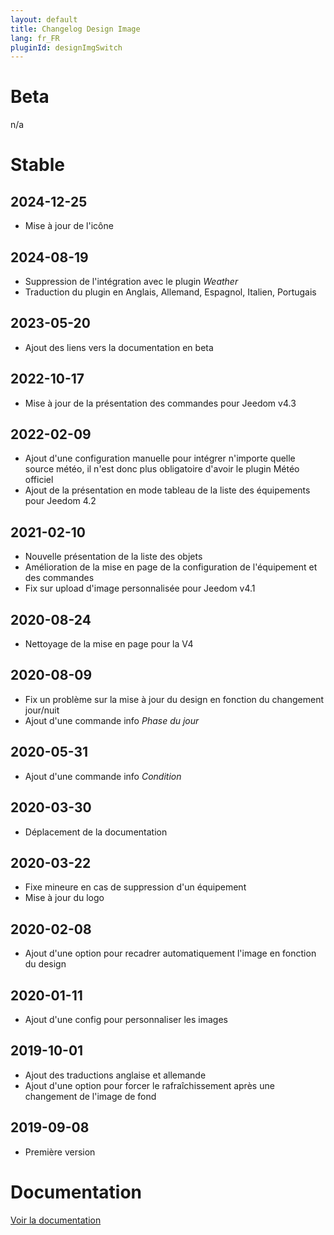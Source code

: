 ```yaml
---
layout: default
title: Changelog Design Image
lang: fr_FR
pluginId: designImgSwitch
---
```


# Beta

n/a

# Stable

## 2024-12-25

- Mise à jour de l'icône

## 2024-08-19

- Suppression de l'intégration avec le plugin *Weather*
- Traduction du plugin en Anglais, Allemand, Espagnol, Italien, Portugais

## 2023-05-20

- Ajout des liens vers la documentation en beta

## 2022-10-17

- Mise à jour de la présentation des commandes pour Jeedom v4.3

## 2022-02-09

- Ajout d'une configuration manuelle pour intégrer n'importe quelle source météo, il n'est donc plus obligatoire d'avoir le plugin Météo officiel
- Ajout de la présentation en mode tableau de la liste des équipements pour Jeedom 4.2

## 2021-02-10

- Nouvelle présentation de la liste des objets
- Amélioration de la mise en page de la configuration de l'équipement et des commandes
- Fix sur upload d'image personnalisée pour Jeedom v4.1

## 2020-08-24

- Nettoyage de la mise en page pour la V4

## 2020-08-09

- Fix un problème sur la mise à jour du design en fonction du changement jour/nuit
- Ajout d'une commande info *Phase du jour*

## 2020-05-31

- Ajout d'une commande info *Condition*

## 2020-03-30

- Déplacement de la documentation

## 2020-03-22

- Fixe mineure en cas de suppression d'un équipement
- Mise à jour du logo

## 2020-02-08

- Ajout d'une option pour recadrer automatiquement l'image en fonction du design

## 2020-01-11

- Ajout d'une config pour personnaliser les images

## 2019-10-01

- Ajout des traductions anglaise et allemande
- Ajout d'une option pour forcer le rafraîchissement après une changement de l'image de fond

## 2019-09-08

- Première version

# Documentation

[Voir la documentation]({{site.baseurl}}/{{page.pluginId}}/{{page.lang}})
